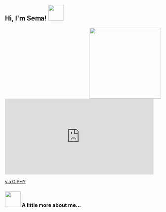 <h2> Hi, I'm Sema! <img src="https://media.giphy.com/media/mGcNjsfWAjY5AEZNw6/giphy.gif" width="50"></h2>
<img align='right' src="https://media.giphy.com/media/ieyl9zmCjO4b4t6qoY/giphy.gif" width="230">
<iframe src="https://giphy.com/embed/NKeVGRQ8Uj7Da" width="480" height="246" frameBorder="0" class="giphy-embed" allowFullScreen></iframe><p><a href="https://giphy.com/gifs/bunny-sacred-slept-NKeVGRQ8Uj7Da">via GIPHY</a></p>

### <img src="https://media.giphy.com/media/VgCDAzcKvsR6OM0uWg/giphy.gif" width="50"> A little more about me... 
